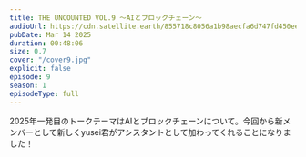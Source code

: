 ```yaml
---
title: THE UNCOUNTED VOL.9 〜AIとブロックチェーン〜
audioUrl: https://cdn.satellite.earth/855718c8056a1b98aecfa6d747fd450ee89c213279faba0aaed107fd8140aeae.wav
pubDate: Mar 14 2025
duration: 00:48:06
size: 0.7
cover: "/cover9.jpg"
explicit: false
episode: 9
season: 1
episodeType: full
---
```

2025年一発目のトークテーマはAIとブロックチェーンについて。今回から新メンバーとして新しくyusei君がアシスタントとして加わってくれることになりました！